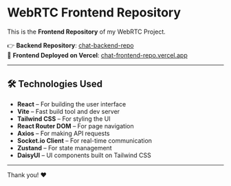 # WebRTC Frontend Repository

This is the **Frontend Repository** of my WebRTC Project.

👉 **Backend Repository**: [chat-backend-repo](https://github.com/ChoudharyUpen/chat-backend-repo)  
🚀 **Frontend Deployed on Vercel**: [chat-frontend-repo.vercel.app](https://vercel.com/choudharyupens-projects/chat-frontend-repo)

---

## 🛠️ Technologies Used

- **React** – For building the user interface  
- **Vite** – Fast build tool and dev server  
- **Tailwind CSS** – For styling the UI  
- **React Router DOM** – For page navigation  
- **Axios** – For making API requests  
- **Socket.io Client** – For real-time communication  
- **Zustand** – For state management  
- **DaisyUI** – UI components built on Tailwind CSS  

---

Thank you! ❤️
